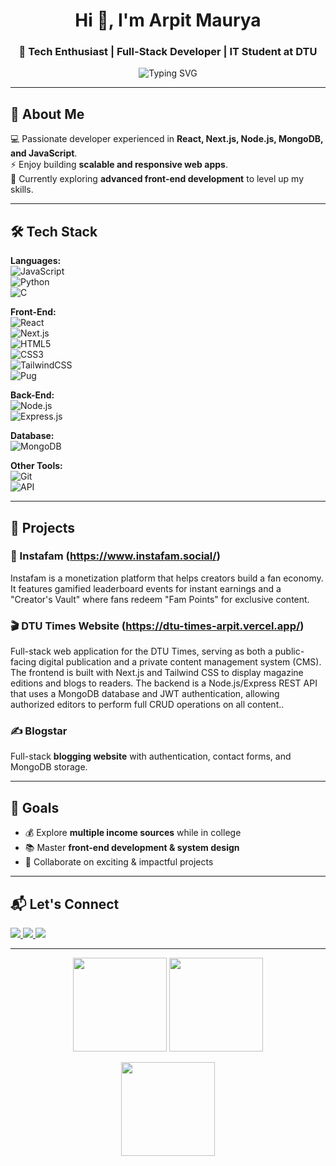 <!-- Profile Header -->
<h1 align="center">Hi 👋, I'm Arpit Maurya</h1>
<h3 align="center">🚀 Tech Enthusiast | Full-Stack Developer | IT Student at DTU</h3>

<p align="center">
  <img src="https://readme-typing-svg.demolab.com?font=Fira+Code&size=22&pause=1000&center=true&vCenter=true&width=600&lines=Passionate+Full-Stack+Developer;Always+Learning+New+Tech;Loves+Building+Scalable+Apps;Open+to+Collaboration" alt="Typing SVG" />
</p>

---

## 🔹 About Me
💻 Passionate developer experienced in **React, Next.js, Node.js, MongoDB, and JavaScript**.  
⚡ Enjoy building **scalable and responsive web apps**.  
🎯 Currently exploring **advanced front-end development** to level up my skills.

---

## 🛠 Tech Stack

**Languages:**  
![JavaScript](https://img.shields.io/badge/JavaScript-%23323330.svg?style=for-the-badge&logo=javascript&logoColor=%23F7DF1E)  
![Python](https://img.shields.io/badge/Python-%2314354C.svg?style=for-the-badge&logo=python&logoColor=white)  
![C](https://img.shields.io/badge/C-%2300599C.svg?style=for-the-badge&logo=c&logoColor=white)

**Front-End:**  
![React](https://img.shields.io/badge/React-%2320232a.svg?style=for-the-badge&logo=react&logoColor=%2361DAFB)  
![Next.js](https://img.shields.io/badge/Next.js-%23000000.svg?style=for-the-badge&logo=next.js&logoColor=white)  
![HTML5](https://img.shields.io/badge/HTML5-%23E34F26.svg?style=for-the-badge&logo=html5&logoColor=white)  
![CSS3](https://img.shields.io/badge/CSS3-%231572B6.svg?style=for-the-badge&logo=css3&logoColor=white)  
![TailwindCSS](https://img.shields.io/badge/TailwindCSS-%2338B2AC.svg?style=for-the-badge&logo=tailwind-css&logoColor=white)  
![Pug](https://img.shields.io/badge/Pug-FFF?style=for-the-badge&logo=pug&logoColor=A86454)  


**Back-End:**  
![Node.js](https://img.shields.io/badge/Node.js-%2343853D.svg?style=for-the-badge&logo=node.js&logoColor=white)  
![Express.js](https://img.shields.io/badge/Express.js-%23404d59.svg?style=for-the-badge&logo=express&logoColor=%2361DAFB)  

**Database:**  
![MongoDB](https://img.shields.io/badge/MongoDB-%234ea94b.svg?style=for-the-badge&logo=mongodb&logoColor=white)

**Other Tools:**  
![Git](https://img.shields.io/badge/Git-%23F05033.svg?style=for-the-badge&logo=git&logoColor=white)  
![API](https://img.shields.io/badge/API%20Development-%2300ADD8.svg?style=for-the-badge&logo=fastapi&logoColor=white)

---

## 🚀 Projects

### 📱 Instafam  (https://www.instafam.social/)
Instafam is a monetization platform that helps creators build a fan economy. It features gamified leaderboard events for instant earnings and a "Creator's Vault" where fans redeem "Fam Points" for exclusive content.


### 🎬 DTU Times Website  (https://dtu-times-arpit.vercel.app/)
Full-stack web application for the DTU Times, serving as both a public-facing digital publication and a private content management system (CMS).
The frontend is built with Next.js and Tailwind CSS to display magazine editions and blogs to readers. The backend is a Node.js/Express REST API that uses a MongoDB database and JWT authentication, allowing authorized editors to perform full CRUD operations on all content..

### ✍️ Blogstar  
Full-stack **blogging website** with authentication, contact forms, and MongoDB storage.

---

## 🎯 Goals
- 💰 Explore **multiple income sources** while in college  
- 📚 Master **front-end development & system design**  
- 🤝 Collaborate on exciting & impactful projects

---

## 📬 Let's Connect

<p align="left">
  <a href="mailto:arpitmaurya_it24a08_029@dtu.ac.in">
    <img src="https://img.shields.io/badge/Email-Contact%20Me-blue?style=for-the-badge&logo=gmail" />
  </a>
  <a href="https://github.com/ArpitM4">
    <img src="https://img.shields.io/badge/GitHub-ArpitM4-black?style=for-the-badge&logo=github" />
  </a>
  <a href="https://www.linkedin.com/in/arpit-maurya">
    <img src="https://img.shields.io/badge/LinkedIn-Arpit%20Maurya-blue?style=for-the-badge&logo=linkedin" />
  </a>
</p>

---

<p align="center">
  <img src="https://github-readme-stats.vercel.app/api?username=ArpitM4&show_icons=true&theme=tokyonight" height="150"/>
  <img src="https://github-readme-streak-stats.herokuapp.com/?user=ArpitM4&theme=tokyonight" height="150"/>
</p>

<p align="center">
  <img src="https://github-readme-stats.vercel.app/api/top-langs/?username=ArpitM4&layout=compact&theme=tokyonight" height="150"/>
</p>
